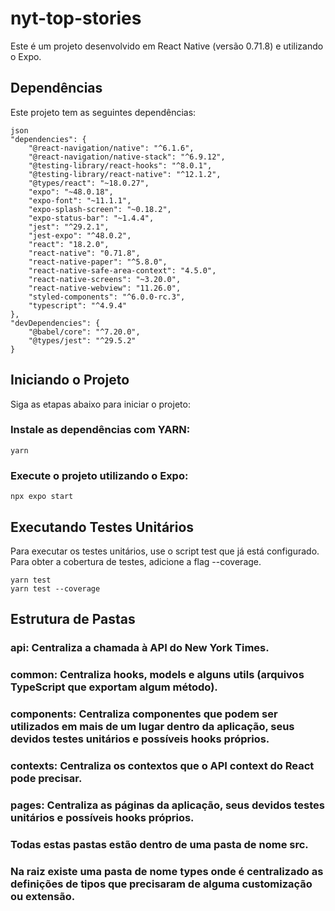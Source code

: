 # nyt-top-stories
Este é um projeto desenvolvido em React Native (versão 0.71.8) e utilizando o Expo.

## Dependências
Este projeto tem as seguintes dependências:

```
json
"dependencies": {
    "@react-navigation/native": "^6.1.6",
    "@react-navigation/native-stack": "^6.9.12",
    "@testing-library/react-hooks": "^8.0.1",
    "@testing-library/react-native": "^12.1.2",
    "@types/react": "~18.0.27",
    "expo": "~48.0.18",
    "expo-font": "~11.1.1",
    "expo-splash-screen": "~0.18.2",
    "expo-status-bar": "~1.4.4",
    "jest": "^29.2.1",
    "jest-expo": "^48.0.2",
    "react": "18.2.0",
    "react-native": "0.71.8",
    "react-native-paper": "^5.8.0",
    "react-native-safe-area-context": "4.5.0",
    "react-native-screens": "~3.20.0",
    "react-native-webview": "11.26.0",
    "styled-components": "^6.0.0-rc.3",
    "typescript": "^4.9.4"
},
"devDependencies": {
    "@babel/core": "^7.20.0",
    "@types/jest": "^29.5.2"
}
```

## Iniciando o Projeto
Siga as etapas abaixo para iniciar o projeto:

### Instale as dependências com YARN:
```
yarn
```

### Execute o projeto utilizando o Expo:

```
npx expo start
```


## Executando Testes Unitários
Para executar os testes unitários, use o script test que já está configurado. Para obter a cobertura de testes, adicione a flag --coverage.

```
yarn test
yarn test --coverage
```


## Estrutura de Pastas

### api: Centraliza a chamada à API do New York Times.
### common: Centraliza hooks, models e alguns utils (arquivos TypeScript que exportam algum método).
### components: Centraliza componentes que podem ser utilizados em mais de um lugar dentro da aplicação, seus devidos testes unitários e possíveis hooks próprios.
### contexts: Centraliza os contextos que o API context do React pode precisar.
### pages: Centraliza as páginas da aplicação, seus devidos testes unitários e possíveis hooks próprios.
### Todas estas pastas estão dentro de uma pasta de nome src.
### Na raiz existe uma pasta de nome types onde é centralizado as definições de tipos que precisaram de alguma customização ou extensão.
